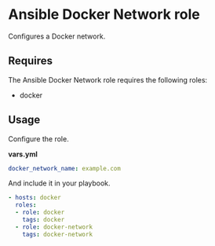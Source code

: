 # Ansible Docker Network role

Configures a Docker network.

## Requires

The Ansible Docker Network role requires the following roles:

* docker

## Usage

Configure the role.

**vars.yml**

```yml
docker_network_name: example.com
```

And include it in your playbook.

```yml
- hosts: docker
  roles:
  - role: docker
    tags: docker
  - role: docker-network
    tags: docker-network
```